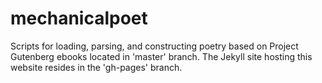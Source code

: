 mechanicalpoet
==============
Scripts for loading, parsing, and constructing poetry based on Project Gutenberg ebooks located in 'master' branch. The Jekyll site hosting this website resides in the 'gh-pages' branch.

